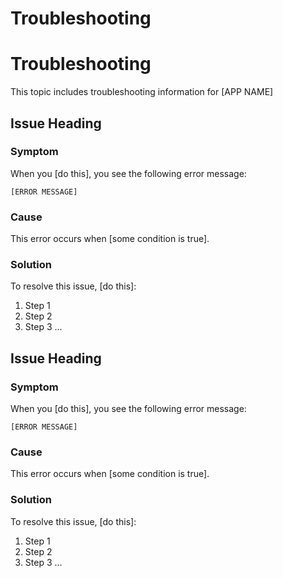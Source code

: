 # Troubleshooting

# Troubleshooting

This topic includes troubleshooting information for [APP NAME]
## Issue Heading

### Symptom

When you [do this], you see the following error message:

```
[ERROR MESSAGE]
```

### Cause

This error occurs when [some condition is true].

### Solution

To resolve this issue, [do this]:

1. Step 1
1. Step 2
1. Step 3
...

## Issue Heading

### Symptom

When you [do this], you see the following error message:

```
[ERROR MESSAGE]
```

### Cause

This error occurs when [some condition is true].

### Solution

To resolve this issue, [do this]:

1. Step 1
1. Step 2
1. Step 3
...